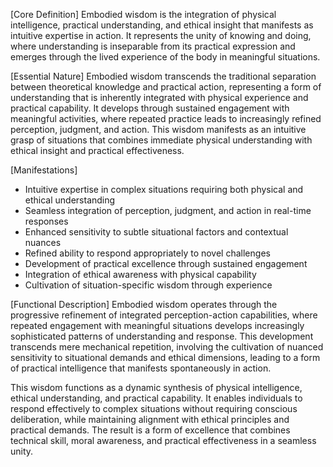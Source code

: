 [Core Definition]
Embodied wisdom is the integration of physical intelligence, practical understanding, and ethical insight that manifests as intuitive expertise in action. It represents the unity of knowing and doing, where understanding is inseparable from its practical expression and emerges through the lived experience of the body in meaningful situations.

[Essential Nature]
Embodied wisdom transcends the traditional separation between theoretical knowledge and practical action, representing a form of understanding that is inherently integrated with physical experience and practical capability. It develops through sustained engagement with meaningful activities, where repeated practice leads to increasingly refined perception, judgment, and action. This wisdom manifests as an intuitive grasp of situations that combines immediate physical understanding with ethical insight and practical effectiveness.

[Manifestations]
- Intuitive expertise in complex situations requiring both physical and ethical understanding
- Seamless integration of perception, judgment, and action in real-time responses
- Enhanced sensitivity to subtle situational factors and contextual nuances
- Refined ability to respond appropriately to novel challenges
- Development of practical excellence through sustained engagement
- Integration of ethical awareness with physical capability
- Cultivation of situation-specific wisdom through experience

[Functional Description]
Embodied wisdom operates through the progressive refinement of integrated perception-action capabilities, where repeated engagement with meaningful situations develops increasingly sophisticated patterns of understanding and response. This development transcends mere mechanical repetition, involving the cultivation of nuanced sensitivity to situational demands and ethical dimensions, leading to a form of practical intelligence that manifests spontaneously in action.

This wisdom functions as a dynamic synthesis of physical intelligence, ethical understanding, and practical capability. It enables individuals to respond effectively to complex situations without requiring conscious deliberation, while maintaining alignment with ethical principles and practical demands. The result is a form of excellence that combines technical skill, moral awareness, and practical effectiveness in a seamless unity.
